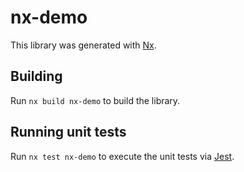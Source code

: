 # nx-demo

This library was generated with [Nx](https://nx.dev).

## Building

Run `nx build nx-demo` to build the library.

## Running unit tests

Run `nx test nx-demo` to execute the unit tests via [Jest](https://jestjs.io).
